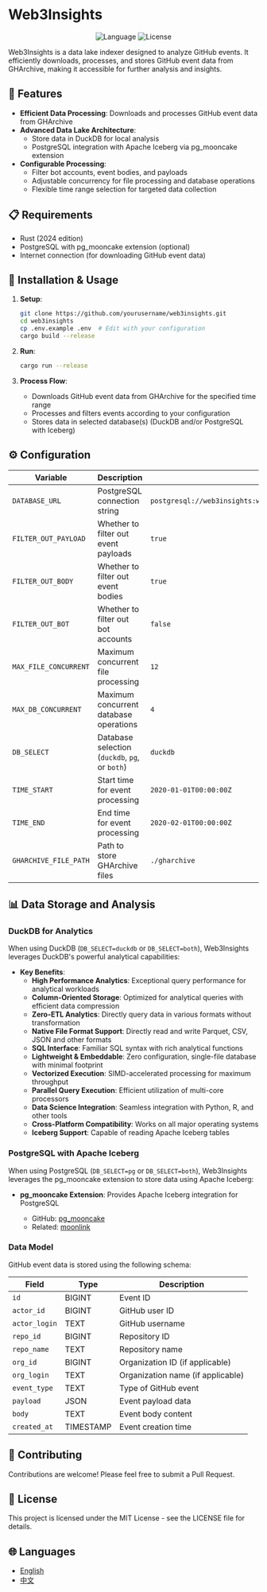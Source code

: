 # Web3Insights

<p align="center">
  <img src="https://img.shields.io/badge/language-Rust-orange.svg" alt="Language">
  <img src="https://img.shields.io/badge/license-MIT-blue.svg" alt="License">
</p>

Web3Insights is a data lake indexer designed to analyze GitHub events. It efficiently downloads, processes, and stores GitHub event data from GHArchive, making it accessible for further analysis and insights.

## 🚀 Features

- **Efficient Data Processing**: Downloads and processes GitHub event data from GHArchive
- **Advanced Data Lake Architecture**:
  - Store data in DuckDB for local analysis
  - PostgreSQL integration with Apache Iceberg via pg_mooncake extension
- **Configurable Processing**:
  - Filter bot accounts, event bodies, and payloads
  - Adjustable concurrency for file processing and database operations
  - Flexible time range selection for targeted data collection

## 📋 Requirements

- Rust (2024 edition)
- PostgreSQL with pg_mooncake extension (optional)
- Internet connection (for downloading GitHub event data)

## 🔧 Installation & Usage

1. **Setup**:

   ```bash
   git clone https://github.com/yourusername/web3insights.git
   cd web3insights
   cp .env.example .env  # Edit with your configuration
   cargo build --release
   ```

2. **Run**:

   ```bash
   cargo run --release
   ```

3. **Process Flow**:
   - Downloads GitHub event data from GHArchive for the specified time range
   - Processes and filters events according to your configuration
   - Stores data in selected database(s) (DuckDB and/or PostgreSQL with Iceberg)

## ⚙️ Configuration

| Variable              | Description                                    | Default                                                         |
| --------------------- | ---------------------------------------------- | --------------------------------------------------------------- |
| `DATABASE_URL`        | PostgreSQL connection string                   | `postgresql://web3insights:web3insights@localhost/web3insights` |
| `FILTER_OUT_PAYLOAD`  | Whether to filter out event payloads           | `true`                                                          |
| `FILTER_OUT_BODY`     | Whether to filter out event bodies             | `true`                                                          |
| `FILTER_OUT_BOT`      | Whether to filter out bot accounts             | `false`                                                         |
| `MAX_FILE_CONCURRENT` | Maximum concurrent file processing             | `12`                                                            |
| `MAX_DB_CONCURRENT`   | Maximum concurrent database operations         | `4`                                                             |
| `DB_SELECT`           | Database selection (`duckdb`, `pg`, or `both`) | `duckdb`                                                        |
| `TIME_START`          | Start time for event processing                | `2020-01-01T00:00:00Z`                                          |
| `TIME_END`            | End time for event processing                  | `2020-02-01T00:00:00Z`                                          |
| `GHARCHIVE_FILE_PATH` | Path to store GHArchive files                  | `./gharchive`                                                   |

## 📊 Data Storage and Analysis

### DuckDB for Analytics

When using DuckDB (`DB_SELECT=duckdb` or `DB_SELECT=both`), Web3Insights leverages DuckDB's powerful analytical capabilities:

- **Key Benefits**:
  - **High Performance Analytics**: Exceptional query performance for analytical workloads
  - **Column-Oriented Storage**: Optimized for analytical queries with efficient data compression
  - **Zero-ETL Analytics**: Directly query data in various formats without transformation
  - **Native File Format Support**: Directly read and write Parquet, CSV, JSON and other formats
  - **SQL Interface**: Familiar SQL syntax with rich analytical functions
  - **Lightweight & Embeddable**: Zero configuration, single-file database with minimal footprint
  - **Vectorized Execution**: SIMD-accelerated processing for maximum throughput
  - **Parallel Query Execution**: Efficient utilization of multi-core processors
  - **Data Science Integration**: Seamless integration with Python, R, and other tools
  - **Cross-Platform Compatibility**: Works on all major operating systems
  - **Iceberg Support**: Capable of reading Apache Iceberg tables

### PostgreSQL with Apache Iceberg

When using PostgreSQL (`DB_SELECT=pg` or `DB_SELECT=both`), Web3Insights leverages the pg_mooncake extension to store data using Apache Iceberg:

- **pg_mooncake Extension**: Provides Apache Iceberg integration for PostgreSQL

  - GitHub: [pg_mooncake](https://github.com/Mooncake-Labs/pg_mooncake)
  - Related: [moonlink](https://github.com/Mooncake-Labs/moonlink)

### Data Model

GitHub event data is stored using the following schema:

| Field         | Type      | Description                       |
| ------------- | --------- | --------------------------------- |
| `id`          | BIGINT    | Event ID                          |
| `actor_id`    | BIGINT    | GitHub user ID                    |
| `actor_login` | TEXT      | GitHub username                   |
| `repo_id`     | BIGINT    | Repository ID                     |
| `repo_name`   | TEXT      | Repository name                   |
| `org_id`      | BIGINT    | Organization ID (if applicable)   |
| `org_login`   | TEXT      | Organization name (if applicable) |
| `event_type`  | TEXT      | Type of GitHub event              |
| `payload`     | JSON      | Event payload data                |
| `body`        | TEXT      | Event body content                |
| `created_at`  | TIMESTAMP | Event creation time               |

## 🤝 Contributing

Contributions are welcome! Please feel free to submit a Pull Request.

## 📜 License

This project is licensed under the MIT License - see the LICENSE file for details.

## 🌐 Languages

- [English](README.md)
- [中文](README_CN.md)
